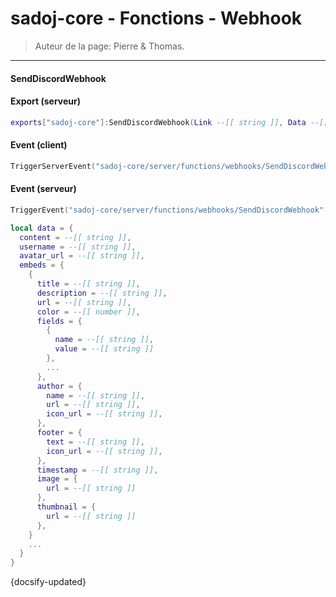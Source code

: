 # sadoj-core - Fonctions - Webhook

> Auteur de la page: Pierre & Thomas.

---

#### SendDiscordWebhook

<!-- tabs:start -->

#### **Export (serveur)**

```lua
exports["sadoj-core"]:SendDiscordWebhook(Link --[[ string ]], Data --[[ table ]])
```

#### **Event (client)**

```lua
TriggerServerEvent("sadoj-core/server/functions/webhooks/SendDiscordWebhook", Link --[[ string ]], Data --[[ table ]])
```

#### **Event (serveur)**

```lua
TriggerEvent("sadoj-core/server/functions/webhooks/SendDiscordWebhook", Link --[[ string ]], Data --[[ table ]])
```

<!-- tabs:end -->

```lua
local data = {
  content = --[[ string ]],
  username = --[[ string ]],
  avatar_url = --[[ string ]],
  embeds = {
    {
      title = --[[ string ]],
      description = --[[ string ]],
      url = --[[ string ]],
      color = --[[ number ]],
      fields = {
        {
          name = --[[ string ]],
          value = --[[ string ]]
        },
        ...
      },
      author = {
        name = --[[ string ]],
        url = --[[ string ]],
        icon_url = --[[ string ]],
      },
      footer = {
        text = --[[ string ]],
        icon_url = --[[ string ]],
      },
      timestamp = --[[ string ]],
      image = {
        url = --[[ string ]]
      },
      thumbnail = {
        url = --[[ string ]]
      },
    }
    ...
  }
}
```

{docsify-updated}